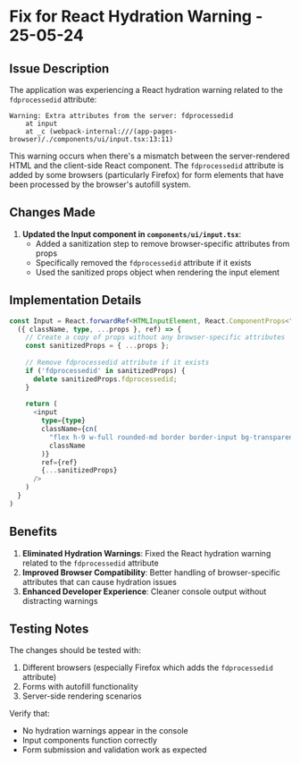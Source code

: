 # Fix for React Hydration Warning - 25-05-24

## Issue Description

The application was experiencing a React hydration warning related to the `fdprocessedid` attribute:

```
Warning: Extra attributes from the server: fdprocessedid
    at input
    at _c (webpack-internal:///(app-pages-browser)/./components/ui/input.tsx:13:11)
```

This warning occurs when there's a mismatch between the server-rendered HTML and the client-side React component. The `fdprocessedid` attribute is added by some browsers (particularly Firefox) for form elements that have been processed by the browser's autofill system.

## Changes Made

1. **Updated the Input component in `components/ui/input.tsx`**:
   - Added a sanitization step to remove browser-specific attributes from props
   - Specifically removed the `fdprocessedid` attribute if it exists
   - Used the sanitized props object when rendering the input element

## Implementation Details

```typescript
const Input = React.forwardRef<HTMLInputElement, React.ComponentProps<"input">>(
  ({ className, type, ...props }, ref) => {
    // Create a copy of props without any browser-specific attributes
    const sanitizedProps = { ...props };
    
    // Remove fdprocessedid attribute if it exists
    if ('fdprocessedid' in sanitizedProps) {
      delete sanitizedProps.fdprocessedid;
    }
    
    return (
      <input
        type={type}
        className={cn(
          "flex h-9 w-full rounded-md border border-input bg-transparent px-3 py-1 text-base shadow-sm transition-colors file:border-0 file:bg-transparent file:text-sm file:font-medium file:text-foreground placeholder:text-muted-foreground focus-visible:outline-none focus-visible:ring-1 focus-visible:ring-ring disabled:cursor-not-allowed disabled:opacity-50 md:text-sm",
          className
        )}
        ref={ref}
        {...sanitizedProps}
      />
    )
  }
)
```

## Benefits

1. **Eliminated Hydration Warnings**: Fixed the React hydration warning related to the `fdprocessedid` attribute
2. **Improved Browser Compatibility**: Better handling of browser-specific attributes that can cause hydration issues
3. **Enhanced Developer Experience**: Cleaner console output without distracting warnings

## Testing Notes

The changes should be tested with:
1. Different browsers (especially Firefox which adds the `fdprocessedid` attribute)
2. Forms with autofill functionality
3. Server-side rendering scenarios

Verify that:
- No hydration warnings appear in the console
- Input components function correctly
- Form submission and validation work as expected
